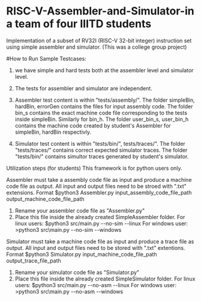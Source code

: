 # RISC-V-Assembler-and-Simulator-in a team of four IIITD students
Implementation of a subset of RV32I (RISC-V 32-bit integer) instruction set using simple assembler and simulator.
(This was a college group project)

#How to Run Sample Testcases:
1. we have simple and hard tests both at the assembler level and simulator level.

2. The tests for assembler and simulator are independent.

3. Assembler test content is within "tests/assembly/".
The folder simpleBin, hardBin, errorGen contains the files for input assembly code.
The folder bin_s contains the exact machine code file corresponding to the tests inside simpleBin. Similarly for bin_h.
The folder user_bin_s, user_bin_h contains the machine code created by student's Assembler for simpleBin, hardBin respectivly.

4. Simulator test content is within "tests/bin/", tests/traces/".
The folder "tests/traces/" contains correct expected simulator traces. 
The folder "tests/bin/" contains simultor traces generated by student's simulator.

Utilization steps (for students)
This framework is for python users only.

Assembler must take a assembly code file as input and produce a machine code file as output.
All input and output files need to be stroed with ".txt" extensions.
Format $python3 Assembler.py input_assembly_code_file_path output_machine_code_file_path
1. Rename your assembler code file as "Assembler.py"
2. Place this file inside the already created SimpleAssembler folder.
For linux users: $python3 src/main.py --no-sim --linux
For windows user: >python3 src\main.py --no-sim --windows


Simulator must take a machine code file as input and produce a trace file as output.
All input and output files need to be stored with ".txt" extentions.
Format $python3 Simulator.py input_machine_code_file_path output_trace_file_path
1. Rename your simulator code file as "Simulator.py"
2. Place this file inside the already created SimpleSimulator folder.
For linux users: $python3 src/main.py --no-asm --linux
For windows user: >python3 src\main.py --no-asm --windows

